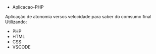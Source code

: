* Aplicacao-PHP

 Aplicação de atonomia versos velocidade para saber do comsumo final Utilizando: 

 
 * PHP
 * HTML
 * CSS
 * VSCODE
 

 
